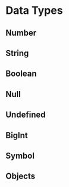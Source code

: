 # Data Types

## Number

## String

## Boolean

## Null

## Undefined

## BigInt

## Symbol

## Objects
